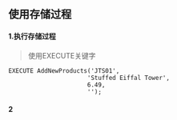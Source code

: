 ## 使用存储过程

#### 1.执行存储过程

> 使用EXECUTE关键字

```mysql
EXECUTE AddNewProducts('JTS01',
                      'Stuffed Eiffal Tower',
                      6.49,
                      '');
```

#### 2